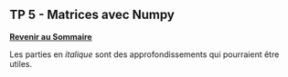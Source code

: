 ## TP 5 - Matrices avec Numpy

**[Revenir au Sommaire](../README.md)**

Les parties en _italique_ sont des approfondissements qui pourraient être utiles.